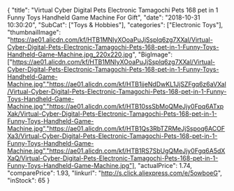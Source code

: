 {
	"title": "Virtual Cyber Digital Pets Electronic Tamagochi Pets 168 pet in 1 Funny Toys Handheld Game Machine For Gift",
	"date": "2018-10-31 10:30:20",
	"SubCat": ["Toys & Hobbies"],
	"categories": ["Electronic Toys"],
	"thumbnailImage": "https://ae01.alicdn.com/kf/HTB1MNIyXOoaPuJjSsplq6zg7XXal/Virtual-Cyber-Digital-Pets-Electronic-Tamagochi-Pets-168-pet-in-1-Funny-Toys-Handheld-Game-Machine.jpg_220x220.jpg",
	"BigImage": ["https://ae01.alicdn.com/kf/HTB1MNIyXOoaPuJjSsplq6zg7XXal/Virtual-Cyber-Digital-Pets-Electronic-Tamagochi-Pets-168-pet-in-1-Funny-Toys-Handheld-Game-Machine.jpg","https://ae01.alicdn.com/kf/HTB1jjeNdDwKL1JjSZFgq6z6aVXal/Virtual-Cyber-Digital-Pets-Electronic-Tamagochi-Pets-168-pet-in-1-Funny-Toys-Handheld-Game-Machine.jpg","https://ae01.alicdn.com/kf/HTB10ssSbMoQMeJjy0Fpq6ATxpXak/Virtual-Cyber-Digital-Pets-Electronic-Tamagochi-Pets-168-pet-in-1-Funny-Toys-Handheld-Game-Machine.jpg","https://ae01.alicdn.com/kf/HTB1Qs3RbTZRMeJjSspoq6ACOFXa3/Virtual-Cyber-Digital-Pets-Electronic-Tamagochi-Pets-168-pet-in-1-Funny-Toys-Handheld-Game-Machine.jpg","https://ae01.alicdn.com/kf/HTB1RS7SbUgQMeJjy0Fgq6A5dXXaQ/Virtual-Cyber-Digital-Pets-Electronic-Tamagochi-Pets-168-pet-in-1-Funny-Toys-Handheld-Game-Machine.jpg"],
	"actualPrice": 1.74,
	"comparePrice": 1.93,
	"linkurl": "http://s.click.aliexpress.com/e/5owboeG",
	"inStock": 65
}
